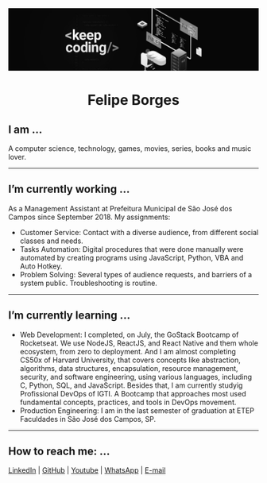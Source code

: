 <div align="center">
  <img width="auto" src="intro.jpg">
  <h1>Felipe Borges</h1>
</div>

## I am ...
A computer science, technology, games, movies, series, books and music lover.
<hr>

## I’m currently working ...
As a Management Assistant at Prefeitura Municipal de São José dos Campos since September 2018. My assignments:
- Customer Service: Contact with a diverse audience, from different social classes and needs.
- Tasks Automation: Digital procedures that were done manually were automated by creating programs using JavaScript, Python, VBA and Auto Hotkey.
- Problem Solving: Several types of audience requests, and barriers of a system public. Troubleshooting is routine.
<hr>

## I’m currently learning ...
- Web Development: I completed, on July, the GoStack Bootcamp of Rocketseat. We use NodeJS, ReactJS, and React Native and them whole ecosystem, from zero to deployment. And I am almost completing CS50x of Harvard University, that covers concepts like abstraction, algorithms, data structures, encapsulation, resource management, security, and software engineering, using various languages, including C, Python, SQL, and JavaScript. Besides that, I am currently studyig Profissional DevOps of IGTI. A Bootcamp that approaches most used fundamental concepts, practices, and tools in DevOps movement.
- Production Engineering: I am in the last semester of graduation at ETEP Faculdades in São José dos Campos, SP.
<hr>

## How to reach me: ...
[LinkedIn](https://www.linkedin.com/in/felipejsborges) | [GitHub](https://github.com/felipejsborges) | [Youtube](https://www.youtube.com/channel/UC6tN_loxPGOP30LWNbJM7rg) | [WhatsApp](https://wa.me/+55012996477129) | [E-mail](mailto:felipejsborges@outlook.com)


<!-- Pendencies 
- [ ] - Add emojis
- [ ] - Add badges
- [ ] - Add a Summary
- [ ] - Add Gifs and images
- [ ] - I’m looking to collaborate on ...
- [ ] - I’m looking for help with ...
-->
